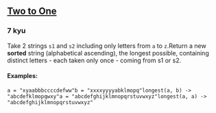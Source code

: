 <h2><a href=https://www.codewars.com/kata/5656b6906de340bd1b0000ac/train/java target="_blank">Two to One</a></h2><h3>7 kyu</h3><p>Take 2 strings <code>s1</code> and <code>s2</code> including only letters from <code>a</code> to <code>z</code>.Return a new <strong>sorted</strong> string (alphabetical ascending), the longest possible, containing distinct letters - each taken only once - coming from s1 or s2.</p><h4 id="examples">Examples:</h4><pre><code>a = "xyaabbbccccdefww"b = "xxxxyyyyabklmopq"longest(a, b) -&gt; "abcdefklmopqwxy"a = "abcdefghijklmnopqrstuvwxyz"longest(a, a) -&gt; "abcdefghijklmnopqrstuvwxyz"</code></pre>